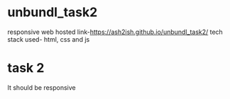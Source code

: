 # unbundl_task2
responsive web
 hosted link-https://ash2ish.github.io/unbundl_task2/
 tech stack used- html, css and js

 # task 2
It should be responsive
